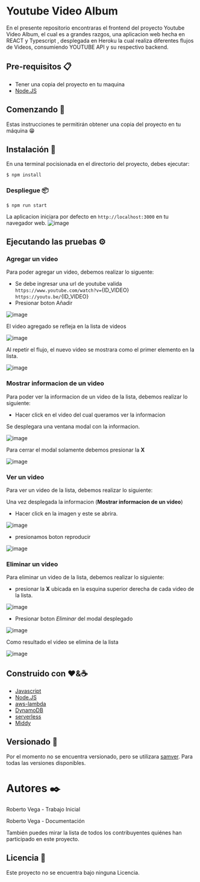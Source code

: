 # Youtube Video Album

En el presente repositorio encontraras el frontend del proyecto Youtube Video Album,
 el cual es a grandes razgos, una aplicacion web hecha en REACT y Typescript , desplegada en Heroku la cual realiza diferentes flujos de Videos, consumiendo YOUTUBE API y su respectivo backend.

 ## Pre-requisitos 📋
- Tener una copia del proyecto en tu maquina
- [Node.JS](https://nodejs.org/es/)

## Comenzando 🚀

Estas instrucciones te permitirán obtener una copia del proyecto en tu máquina :grin:

## Instalación 🔧

En una terminal pocisionada en el directorio del proyecto, debes ejecutar:
```
$ npm install
```

### Despliegue 📦

```
$ npm run start
```

La aplicacion iniciara por defecto en `http://localhost:3000` en tu navegador web.
![image](https://user-images.githubusercontent.com/31327706/188284457-1dc2c20c-7fbd-4de9-83a1-318eea7e74ab.png)


## Ejecutando las pruebas ⚙️
### **Agregar un video**
Para poder agregar un video, debemos realizar lo siguente:

- Se debe ingresar una url de youtube valida `https://www.youtube.com/watch?v=`{ID_VIDEO} `https://youtu.be/`{ID_VIDEO}
- Presionar boton Añadir

![image](https://user-images.githubusercontent.com/31327706/188284497-f46134b7-2820-4187-9222-c58ed4bac83b.png)

El video agregado se refleja en la lista de videos

![image](https://user-images.githubusercontent.com/31327706/188284333-34b49aa3-ecb5-4bf0-9429-6851584fafec.png)

Al repetir el flujo, el nuevo video se mostrara como el primer elemento en la lista.

![image](https://user-images.githubusercontent.com/31327706/188284555-2c31a14e-06f9-4223-b9cd-21fa216dcbb3.png)

### **Mostrar informacion de un video**
Para poder ver la informacion de un video de la lista, debemos realizar lo siguiente:

- Hacer click en el video del cual queramos ver la informacion

Se desplegara una ventana modal con la informacion.

![image](https://user-images.githubusercontent.com/31327706/188284642-ae974faa-f6ab-4341-a625-7d68e6b87b86.png)

Para cerrar el modal solamente debemos presionar la **X**

![image](https://user-images.githubusercontent.com/31327706/188284672-af16686e-07fe-4b52-8019-6a41801d8f55.png)

### **Ver un video**
Para ver un video de la lista, debemos realizar lo siguiente:

Una vez desplegada la informacion (**Mostrar informacion de un video**)
- Hacer click en la imagen y este se abrira.

![image](https://user-images.githubusercontent.com/31327706/188284751-ff6eda24-26c9-412f-9708-43ed86417320.png)

- presionamos boton reproducir

![image](https://user-images.githubusercontent.com/31327706/188284778-fe5c0986-40a5-45da-8355-0545fbce0729.png)

### **Eliminar un video**
Para eliminar un video de la lista, debemos realizar lo siguiente:

- presionar la **X** ubicada en la esquina superior derecha de cada video de la lista.

![image](https://user-images.githubusercontent.com/31327706/188284878-b0b179fa-3e95-4ec7-95b0-45ff253c7438.png)

- Presionar boton *Eliminar* del modal desplegado

![image](https://user-images.githubusercontent.com/31327706/188284913-869a57c6-c5cd-43ec-9d44-2dc16bf23a52.png)

Como resultado el video se elimina de la lista

![image](https://user-images.githubusercontent.com/31327706/188284926-349eec53-9579-426c-8832-836a7bee4e96.png)

## Construido con :heart:&:coffee:
- [Javascript](https://developer.mozilla.org/es/docs/Web/JavaScript)
- [Node.JS](https://nodejs.org/es/)
- [aws-lambda](https://aws.amazon.com/es/lambda/)
- [DynamoDB](https://aws.amazon.com/es/dynamodb)
- [serverless](https://www.serverless.com/framework/docs/getting-started)
- [Middy](https://middy.js.org/)


## Versionado 📌

Por el momento no se encuentra versionado, pero se utilizara [samver](https://samver.org/). Para todas las versiones disponibles.

# Autores ✒️

Roberto Vega - Trabajo Inicial

Roberto Vega - Documentación

También puedes mirar la lista de todos los contribuyentes quiénes han participado en este proyecto.

## Licencia 📄

Este proyecto no se encuentra bajo ninguna Licencia.